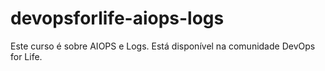 # devopsforlife-aiops-logs
Este curso é sobre AIOPS e Logs. Está disponível na comunidade DevOps for Life.
